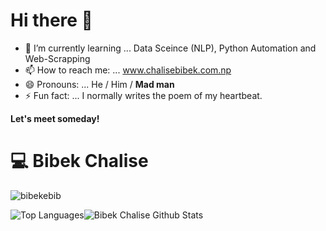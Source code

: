 # Hi there 👋


- 🌱 I’m currently learning ...  Data Sceince (NLP), Python Automation and Web-Scrapping 
- 📫 How to reach me: ... www.chalisebibek.com.np
- 😄 Pronouns: ... He / Him / **Mad man**
- ⚡ Fun fact: ... I normally writes the poem of my heartbeat.

**Let's meet someday!**
# :computer:  Bibek Chalise


<p align="left"> <img src="https://komarev.com/ghpvc/?username=bibekebib" alt="bibekebib" /> </p>


![Top Languages](https://github-readme-stats.vercel.app/api/top-langs/?username=bibekebib&theme=merko)![Bibek Chalise Github Stats](https://github-readme-stats.vercel.app/api?username=bibekebib&hide=prs,issues,contribs?username=bibekebib&count_private=true?username=bibekebib&show_icons=true&theme=merko)


